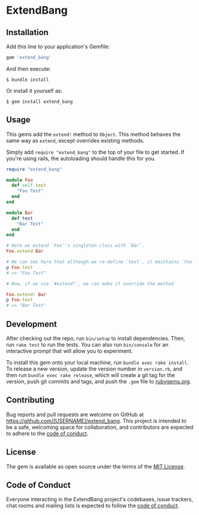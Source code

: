 # ExtendBang

## Installation

Add this line to your application's Gemfile:

```ruby
gem 'extend_bang'
```

And then execute:

    $ bundle install

Or install it yourself as:

    $ gem install extend_bang

## Usage

This gems add the `extend!` method to `Object`. This method behaves the same way as `extend`, except overrides existing methods.

Simply add `require "extend_bang"` to the top of your file to get started. 
If you're using rails, the autoloading should handle this for you.

```ruby
require "extend_bang"

module Foo
  def self.test
    "Foo Test"
  end
end

module Bar
  def test
    "Bar Test"
  end
end

# Here we extend `Foo`'s singleton class with `Bar`.
Foo.extend Bar

# We can see here that although we re-define `test`, it maintains `Foo`'s initial implementation.
p Foo.test 
# => "Foo Test"

# Now, if we use `#extend!`, we can make it override the method

Foo.extend! Bar
p Foo.test
# => "Bar Test"
```

## Development

After checking out the repo, run `bin/setup` to install dependencies. Then, run `rake test` to run the tests. You can also run `bin/console` for an interactive prompt that will allow you to experiment.

To install this gem onto your local machine, run `bundle exec rake install`. To release a new version, update the version number in `version.rb`, and then run `bundle exec rake release`, which will create a git tag for the version, push git commits and tags, and push the `.gem` file to [rubygems.org](https://rubygems.org).

## Contributing

Bug reports and pull requests are welcome on GitHub at https://github.com/[USERNAME]/extend_bang. This project is intended to be a safe, welcoming space for collaboration, and contributors are expected to adhere to the [code of conduct](https://github.com/[USERNAME]/extend_bang/blob/master/CODE_OF_CONDUCT.md).


## License

The gem is available as open source under the terms of the [MIT License](https://opensource.org/licenses/MIT).

## Code of Conduct

Everyone interacting in the ExtendBang project's codebases, issue trackers, chat rooms and mailing lists is expected to follow the [code of conduct](https://github.com/[USERNAME]/extend_bang/blob/master/CODE_OF_CONDUCT.md).

